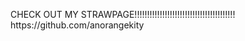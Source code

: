 <p>
CHECK OUT MY STRAWPAGE!!!!!!!!!!!!!!!!!!!!!!!!!!!!!!!!!!!!!!!!
  https://github.com/anorangekity
</p>
